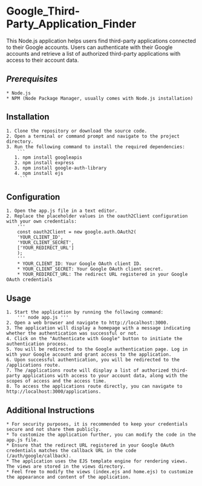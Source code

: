 # Google_Third-Party_Application_Finder
This Node.js application helps users find third-party applications connected to their Google accounts. Users can authenticate with their Google accounts and retrieve a list of authorized third-party applications with access to their account data.

## *Prerequisites* ##
    * Node.js
    * NPM (Node Package Manager, usually comes with Node.js installation)

## Installation ##
    1. Clone the repository or download the source code.
    2. Open a terminal or command prompt and navigate to the project directory.
    3. Run the following command to install the required dependencies:
        ```
       1. npm install googleapis
       2. npm install express
       3. npm install google-auth-library
       4. npm install ejs
         ```
         
## Configuration ##
    1. Open the app.js file in a text editor.
    2. Replace the placeholder values in the oauth2Client configuration with your own credentials:
        '''
        const oauth2Client = new google.auth.OAuth2(
        'YOUR_CLIENT_ID',
        'YOUR_CLIENT_SECRET',
        ['YOUR_REDIRECT_URL']
        );
        '''
        * YOUR_CLIENT_ID: Your Google OAuth client ID.
        * YOUR_CLIENT_SECRET: Your Google OAuth client secret.
        * YOUR_REDIRECT_URL: The redirect URL registered in your Google OAuth credentials
## Usage ##
    1. Start the application by running the following command:
        ''' node app.js '''
    2. Open a web browser and navigate to http://localhost:3000.
    3. The application will display a homepage with a message indicating whether the authentication was successful or not.
    4. Click on the "Authenticate with Google" button to initiate the authentication process.
    5. You will be redirected to the Google authentication page. Log in with your Google account and grant access to the application.
    6. Upon successful authentication, you will be redirected to the /applications route.
    7. The /applications route will display a list of authorized third-party applications with access to your account data, along with the scopes of access and the access time.
    8. To access the applications route directly, you can navigate to http://localhost:3000/applications.
  
## Additional Instructions ##
    * For security purposes, it is recommended to keep your credentials secure and not share them publicly.
    * To customize the application further, you can modify the code in the app.js file.
    * Ensure that the redirect URL registered in your Google OAuth credentials matches the callback URL in the code (/auth/google/callback).
    * The application uses the EJS template engine for rendering views. The views are stored in the views directory.
    * Feel free to modify the views (index.ejs and home.ejs) to customize the appearance and content of the application.
